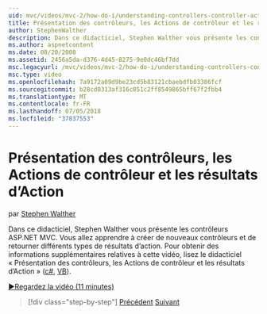 ```yaml
---
uid: mvc/videos/mvc-2/how-do-i/understanding-controllers-controller-actions-and-action-results
title: Présentation des contrôleurs, les Actions de contrôleur et les résultats d’Action | Microsoft Docs
author: StephenWalther
description: Dans ce didacticiel, Stephen Walther vous présente les contrôleurs ASP.NET MVC. Vous allez apprendre à créer de nouveaux contrôleurs et de retourner différents types de res d’action...
ms.author: aspnetcontent
ms.date: 08/20/2008
ms.assetid: 2456a5da-d376-4d45-8275-9e0dc46bf7dd
msc.legacyurl: /mvc/videos/mvc-2/how-do-i/understanding-controllers-controller-actions-and-action-results
msc.type: video
ms.openlocfilehash: 7a9172a09d9be23cd5b83121cbaebdfb03386fcf
ms.sourcegitcommit: b28cd0313af316c051c2ff8549865bff67f2fbb4
ms.translationtype: MT
ms.contentlocale: fr-FR
ms.lasthandoff: 07/05/2018
ms.locfileid: "37837553"
---
```

<a name="understanding-controllers-controller-actions-and-action-results"></a>Présentation des contrôleurs, les Actions de contrôleur et les résultats d’Action
====================
par [Stephen Walther](https://github.com/StephenWalther)

Dans ce didacticiel, Stephen Walther vous présente les contrôleurs ASP.NET MVC. Vous allez apprendre à créer de nouveaux contrôleurs et de retourner différents types de résultats d’action. Pour obtenir des informations supplémentaires relatives à cette vidéo, lisez le didacticiel « Présentation des contrôleurs, les Actions de contrôleur et les résultats d’Action » ([c#](../../../overview/older-versions-1/controllers-and-routing/aspnet-mvc-controllers-overview-cs.md), [VB](../../../overview/older-versions-1/controllers-and-routing/asp-net-mvc-controller-overview-vb.md)).

[&#9654;Regardez la vidéo (11 minutes)](https://channel9.msdn.com/Blogs/ASP-NET-Site-Videos/understanding-controllers-controller-actions-and-action-results)

> [!div class="step-by-step"]
> [Précédent](aspnet-mvc-controller-overview.md)
> [Suivant](understanding-views-view-data-and-html-helpers.md)

